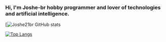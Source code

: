 

<!--
**joshe21br/joshe21br** is a ✨ _special_ ✨ repository because its `README.md` (this file) appears on your GitHub profile.

Here are some ideas to get you started:

- 🔭 I’m currently working on ...
- 🌱 I’m currently learning ...
- 👯 I’m looking to collaborate on ...
- 🤔 I’m looking for help with ...
- 💬 Ask me about ...
- 📫 How to reach me: ...
- 😄 Pronouns: ...
- ⚡ Fun fact: ...
-->
### Hi, I'm Joshe-br hobby programmer and lover of technologies and artificial intelligence.


[![Joshe21br GitHub stats](https://github-readme-stats.vercel.app/api?username=joshe21br&show_icons=true&theme=radical)
<!---
[![Readme Card](https://github-readme-stats.vercel.app/api/pin/?username=joshe21br&repo=github-readme-stats)](https://github.com/joshe21br/github-readme-stats)
--->
[![Top Langs](https://github-readme-stats.vercel.app/api/top-langs/?username=joshe21br&layout=compact)](https://github.com/joshe21br/github-readme-stats)
